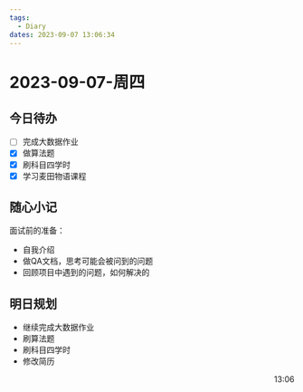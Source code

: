 ```yaml
---
tags:
  - Diary
dates: 2023-09-07 13:06:34
---
```

# 2023-09-07-周四

## 今日待办

- [ ] 完成大数据作业
- [x] 做算法题
- [x] 刷科目四学时
- [x] 学习麦田物语课程

## 随心小记

面试前的准备：

- 自我介绍
- 做QA文档，思考可能会被问到的问题
- 回顾项目中遇到的问题，如何解决的

## 明日规划

- 继续完成大数据作业
- 刷算法题
- 刷科目四学时
- 修改简历

<p align="right">13:06<p/>
